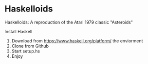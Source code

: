 # Haskelloids
Haskelloids: A reproduction of the Atari 1979 classic "Asteroids" 


Install Haskell

1. Download from https://www.haskell.org/platform/ the enviorment
2. Clone from Github 
3. Start setup.hs
4. Enjoy


